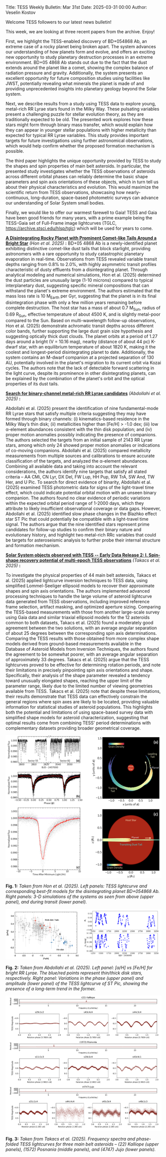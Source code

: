 Title: TESS Weekly Bulletin: Mar 31st
Date: 2025-03-31 00:00
Author: Veselin Kostov

Welcome TESS followers to our latest news bulletin!

This week, we are looking at three recent papers from the archive. Enjoy!

First, we highlight the TESS-enabled discovery of BD+054868 Ab, an extreme case of a rocky planet being broken apart. The system advances our understanding of how planets form and evolve, and offers an exciting new opportunity to study planetary destruction processes in an extreme environment. BD+05 4868 Ab stands out due to the fact that the dust extends around the planet like a comet, showing the complex balance of radiation pressure and gravity. Additionally, the system presents an excellent opportunity for future composition studies using facilities like JWST, potentially revealing what minerals the planet is made of and providing unprecedented insights into planetary geology beyond the Solar system.

Next, we describe results from a study using TESS data to explore young, metal-rich RR Lyrae stars found in the Milky Way. These pulsating variables present a challenging puzzle for stellar evolution theory, as they are traditionally expected to be old. The presented work explores how these stars might form through binary mass transfer, which would explain how they can appear in younger stellar populations with higher metallicity than expected for typical RR Lyrae variables. This study provides important targets for future investigations using further astronomical observations, which would help confirm whether the proposed formation mechanism is possible.

The third paper highlights the unique opportunity provided by TESS to study the shapes and spin properties of main belt asteroids. In particular, the presented study investigates whether the TESS observations of asteroids across different orbital phases can reliably determine the basic shape parameters and spin axis orientations of these objects, which in turn tell us about their physical characteristics and evolution. This would maximize the scientific return from TESS observations, showcasing how nearly-continuous, long-duration, space-based photometric surveys can advance our understanding of Solar System small bodies.

Finally, we would like to offer our warmest farewell to Gaia! TESS and Gaia have been good friends for many years, with a prime example being the TESS-Gaia set of Full-Frame image lightcurves (TGLC, https://archive.stsci.edu/hlsp/tglc) which will be used for years to come.

**[A Disintegrating Rocky Planet with Prominent Comet-like Tails Around a Bright Star](https://arxiv.org/abs/2501.05431)** *(Hon et al. 2025)* **:**
BD+05 4868 Ab is a newly-identified planet exhibiting distinctive comet-like dust tails that block starlight, providing astronomers with a rare opportunity to study catastrophic planetary evaporation in real-time. Observations from TESS revealed variable transit depths ranging from 0.8% to 2.0%, with highly asymmetric transit profiles characteristic of dusty effluents from a disintegrating planet. Through analytical modeling and numerical simulations, Hon et al. (2025) determined the dust particles are unusually large (1-10 microns) compared to typical interplanetary dust, suggesting specific mineral compositions that can withstand the planet's extreme environment. The authors estimated that the mass loss rate is 10 M<sub>Earth</sub> per Gyr, suggesting that the planet is in its final disintegration phase with only a few million years remaining before complete destruction. The host star has a mass of about 0.7 M<sub>Sun</sub>, radius of 0.69 R<sub>Sun</sub>, effective temperature of about 4500 K, and is slightly metal-poor compared to the Sun. Based on multi-wavelength follow-up observations, Hon et al. (2025) demonstrate achromatic transit depths across different color bands, further supporting the large dust grain size hypothesis and suggesting optically thick dust clouds. The planet orbits at a period of 1.27 days around a bright (V = 10.16 mag), nearby (distance of about 44 pc) K-dwarf star, with an equilibrium temperature of about 1820 K, making it the coolest and longest-period disintegrating planet to date. Additionally, the system contains an M-dwarf companion at a projected separation of 130 AU, potentially involved in the planet's migration to its current orbit via Kozai cycles. The authors note that the lack of detectable forward scattering in the light curve, despite its prominence in other disintegrating planets, can be explained by the combination of the planet's orbit and the optical properties of its dust tails. 

**[Search for binary-channel metal-rich RR Lyrae candidates](https://arxiv.org/abs/2503.01018)** *(Abdollahi et al. 2025)* **:**

Abdollahi et al. (2025) present the identification of nine fundamental-mode RR Lyrae stars that satisfy multiple criteria suggesting they may have formed through binary channels: (i) kinematics-based residence in the Milky Way’s thin disk; (ii) metallicities higher than [Fe/H] > -1.0 dex; (iii)  low α-element abundances consistent with the thin disk population; and (iv) proper motion anomalies possibly indicating the presence of companions. The authors selected the targets from an initial sample of 2143 RR Lyrae stars, among which only 24 showed proper motion anomalies or indications of co-moving companions. Abdollahi et al. (2025) compared metallicity measurements from multiple sources and calibrations to ensure accurate classification of the targets, and analyzed the α-element abundances. Combining all available data and taking into account the relevant considerations, the authors identify nine targets that satisfy all stated criteria  – AA CMi, CN Lyr, DX Del, FW Lup, HH Pup, RW TrA, SW And, TW Her, and U Pic. To search for direct evidence of binarity, Abdollahi et al. (2025) examined TESS photometric data for signs of the light-travel time effect, which could indicate potential orbital motion with an unseen binary companion. The authors found no clear evidence of periodic variations within the expected orbital period range of 1-2000 days, which they attribute to likely insufficient observational coverage or data gaps. However, Abdollahi et al. (2025) identified slow phase changes in the Blazhko effect star ST Pic that could potentially be compatible with a light-travel time signal. The authors argue that the nine identified stars represent prime candidates for follow-up studies to confirm their binary nature and evolutionary history, and highlight two metal-rich RRc variables that could be targets for asteroseismic analysis to further probe their internal structure and formation mechanism.


**[Solar System objects observed with TESS -- Early Data Release 2: I. Spin-shape recovery potential of multi-epoch TESS observations](https://arxiv.org/abs/2503.13332)** *(Takacs et al. 2025)* **:**

To investigate the physical properties of 44 main belt asteroids, Takacs et al. (2025) applied lightcurve inversion techniques to TESS data, using simplified Lommel-Seeliger ellipsoid models to recover their approximate shapes and spin axis orientations. The authors implemented advanced processing techniques to handle the large volume of asteroid lightcurve data generated from TESS observations, including improved reference frame selection, artifact masking, and optimized aperture sizing. Comparing the TESS-based measurements with those from another large-scale survey using Gaia data and similar triaxial ellipsoid models for the 12 asteroids common to both datasets, Takacs et al. (2025) found a moderately good agreement between the two solutions, with an average angular separation of about 25 degrees between the corresponding spin axis determinations. Comparing the TESS results with those obtained from more complex shape models derived from ground-based measurements available in the Database of Asteroid Models from Inversion Techniques, the authors found the agreement to be somewhat poorer, with an average angular separation of approximately 33 degrees. Takacs et al. (2025) argue that the TESS lightcurves proved to be effective for determining rotation periods, and note their limitations in precisely pinpointing spin axis orientations and shape. Specifically, their analysis of the shape parameter revealed a tendency toward unusually elongated shapes, reaching the upper limit of the parameter range, likely due to the limited number of viewing geometries available from TESS. Takacs et al. (2025) note that despite these limitations, their results demonstrate that TESS data can effectively constrain the general regions where spin axes are likely to be located, providing valuable information for statistical studies of asteroid populations. This highlights both the potential and limitations of using space-based survey data with simplified shape models for asteroid characterization, suggesting that optimal results come from combining TESS' period determinations with complementary datasets providing broader geometrical coverage.


![Hon2024](images/Hon_2025_Fig1n11.png)

**Fig. 1:** *Taken from Hon et al. (2025). Left panels: TESS lightcurve and corresponding best-fit models for the disintegrating planet BD+054868 Ab. Right panels: 3-D simulations of the systems as seen from above (upper panel), and during transit (lower panel).*

![Abdollahi2025](images/Abdollahi_2025_Fig4n5.png)

**Fig. 2:** *Taken from Abdollahi et al. (2025). Left panel: [α/H] vs [Fe/H] for bright RR Lyrae. The blue/red points represent thin/thick disk stars, respectively. Right panel: Variations in the phase (upper panel) and amplitude (lower panel) of the TESS lightcurve of ST Pic, showing the presence of a long-term trend in the former.*

![Takacs2025](images/Takacs_2025_Fig1.png)

**Fig. 3:** *Taken from Takacs et al. (2025). Frequency spectra and phase-folded TESS lightcurves for three main belt asteroids – (22) Kalliope (upper panels), (1572) Posnania (middle panels), and (4747) Jujo (lower panels).*
